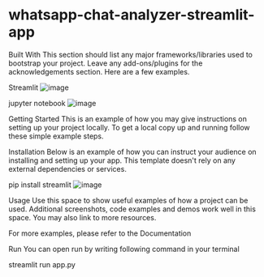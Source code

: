 # whatsapp-chat-analyzer-streamlit-app

Built With
This section should list any major frameworks/libraries used to bootstrap your project. Leave any add-ons/plugins for the acknowledgements section. Here are a few examples.

Streamlit
![image](https://user-images.githubusercontent.com/101389139/207234962-ceee9320-1ac0-41cd-876f-2ccdc227282f.png)


jupyter notebook
![image](https://user-images.githubusercontent.com/101389139/207234911-f823385a-0d28-496e-af4a-c23d1f7a4eec.png)




Getting Started
This is an example of how you may give instructions on setting up your project locally. To get a local copy up and running follow these simple example steps.


Installation
Below is an example of how you can instruct your audience on installing and setting up your app. This template doesn't rely on any external dependencies or services.


pip install streamlit
![image](https://user-images.githubusercontent.com/101389139/207235413-3888acbe-65c5-4d3b-8b30-594ad950e7e2.png)

Usage
Use this space to show useful examples of how a project can be used. Additional screenshots, code examples and demos work well in this space. You may also link to more resources.

For more examples, please refer to the Documentation

Run
You can open run by writing following command in your terminal

streamlit run app.py
